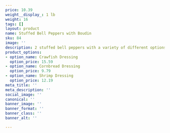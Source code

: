 ```yaml
---
price: 10.39
weight__display_: 1 lb
weight: 16
tags: []
layout: product
name: Stuffed Bell Peppers with Boudin
sku: 84
image: ''
description: 2 stuffed bell peppers with a variety of different options
product_options:
- option_name: Crawfish Dressing
  option_price: 15.59
- option_name: Cornbread Dressing
  option_price: 9.79
- option_name: Shrimp Dressing
  option_price: 12.19
meta_title: ''
meta_description: ''
social_image: ''
canonical: ''
banner_image: ''
banner_format: ''
banner_class: ''
banner_alt: ''

---
```

